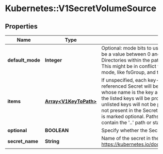 # Kubernetes::V1SecretVolumeSource

## Properties
Name | Type | Description | Notes
------------ | ------------- | ------------- | -------------
**default_mode** | **Integer** | Optional: mode bits to use on created files by default. Must be a value between 0 and 0777. Defaults to 0644. Directories within the path are not affected by this setting. This might be in conflict with other options that affect the file mode, like fsGroup, and the result can be other mode bits set. | [optional] 
**items** | [**Array&lt;V1KeyToPath&gt;**](V1KeyToPath.md) | If unspecified, each key-value pair in the Data field of the referenced Secret will be projected into the volume as a file whose name is the key and content is the value. If specified, the listed keys will be projected into the specified paths, and unlisted keys will not be present. If a key is specified which is not present in the Secret, the volume setup will error unless it is marked optional. Paths must be relative and may not contain the &#39;..&#39; path or start with &#39;..&#39;. | [optional] 
**optional** | **BOOLEAN** | Specify whether the Secret or it&#39;s keys must be defined | [optional] 
**secret_name** | **String** | Name of the secret in the pod&#39;s namespace to use. More info: https://kubernetes.io/docs/concepts/storage/volumes#secret | [optional] 


